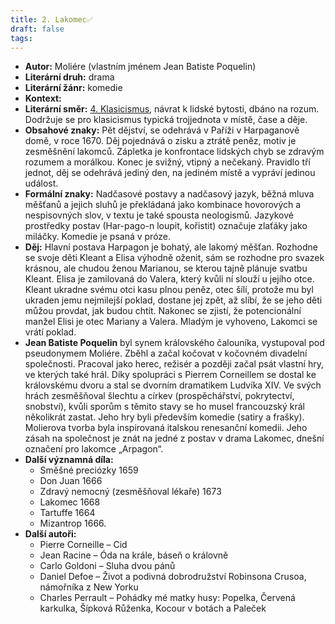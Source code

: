 ```yaml
---
title: 2. Lakomec✅
draft: false
tags:
---
```

 * **Autor:** Moliére (vlastním jménem Jean Batiste Poquelin)
* **Literární druh:** drama
* **Literární žánr:** komedie
* **Kontext:** 
* **Literární směr:** [4. Klasicismus](4.%20Klasicismus.md), návrat k lidské bytosti, dbáno na rozum. Dodržuje se pro klasicismus typická trojjednota v místě, čase a děje.
* **Obsahové znaky:** Pět dějství, se odehrává v Paříži v Harpaganově domě, v roce 1670. Děj pojednává o zisku a ztrátě peněz, motiv je zesměšnění lakomců. Zápletka je konfrontace lidských chyb se zdravým rozumem a morálkou. Konec je svižný, vtipný a nečekaný. Pravidlo tří jednot, děj se odehrává jediný den, na jediném místě a vypráví jedinou událost.
* **Formální znaky:** Nadčasové postavy a nadčasový jazyk, běžná mluva měšťanů a jejich sluhů je překládaná jako kombinace hovorových a nespisovných slov, v textu je také spousta neologismů. Jazykové prostředky postav (Har-pago-n loupit, kořistit) označuje zlaťáky jako miláčky. Komedie je psaná v próze.
* **Děj:** Hlavní postava Harpagon je bohatý, ale lakomý měšťan. Rozhodne se svoje děti Kleant a Elisa výhodně oženit, sám se rozhodne pro svazek krásnou, ale chudou ženou Marianou, se kterou tajně plánuje svatbu Kleant. Elisa je zamilovaná do Valera, který kvůli ní slouží u jejího otce. Kleant ukradne svému otci kasu plnou peněz, otec šílí, protože mu byl ukraden jemu nejmilejší poklad, dostane jej zpět, až slíbí, že se jeho děti můžou provdat, jak budou chtít. Nakonec se zjistí, že potencionální manžel Elisi je otec Mariany a Valera. Mladým je vyhoveno, Lakomci se vrátí poklad.
* **Jean Batiste Poquelin** byl synem královského čalouníka, vystupoval pod pseudonymem Moliére. Zběhl a začal kočovat v kočovném divadelní společnosti. Pracoval jako herec, režisér a později začal psát vlastní hry, ve kterých také hrál. Díky spolupráci s Pierrem Corneillem se dostal ke královskému dvoru a stal se dvorním dramatikem Ludvíka XIV. Ve svých hrách zesměšňoval šlechtu a církev (prospěchářství, pokrytectví, snobství), kvůli sporům s těmito stavy se ho musel francouzský král několikrát zastat. Jeho hry byli především komedie (satiry a frašky). Molierova tvorba byla inspirovaná italskou renesanční komedii. Jeho zásah na společnost je znát na jedné z postav v drama Lakomec, dnešní označení pro lakomce „Arpagon“.
* **Další významná díla:** 
	* Směšné preciózky 1659
	* Don Juan 1666
	* Zdravý nemocný (zesměšňoval lékaře) 1673
	* Lakomec 1668
	* Tartuffe 1664
	* Mizantrop 1666.
* **Další autoři:** 
	* Pierre Corneille – Cid
	* Jean Racine – Óda na krále, báseň o královně
	* Carlo Goldoni – Sluha dvou pánů
	* Daniel Defoe – Život a podivná dobrodružství Robinsona Crusoa, námořníka z New Yorku
	* Charles Perrault – Pohádky mé matky husy: Popelka, Červená karkulka, Šípková Růženka, Kocour v botách a Paleček